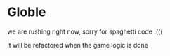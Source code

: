 # Globle

we are rushing right now, sorry for spaghetti code :(((

it will be refactored when the game logic is done 


